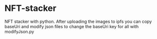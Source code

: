 # NFT-stacker
NFT stacker with python.
After uploading the images to ipfs you can copy baseUri and modify json files to change the baseUri key for all with modifyJson.py
